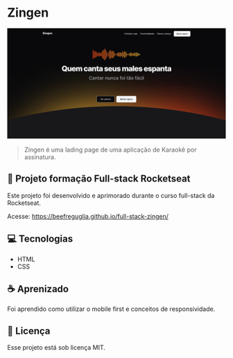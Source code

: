 # Zingen

<img src="./assets/desktop.png" alt="desktop">

> Zingen é uma lading page de uma aplicação de Karaokê por assinatura.


## 🚀 Projeto formação Full-stack Rocketseat

Este projeto foi desenvolvido e aprimorado durante o curso full-stack da Rocketseat.

Acesse:
https://beefreguglia.github.io/full-stack-zingen/

## 💻 Tecnologias

- HTML
- CSS

## ☕ Aprenizado

Foi aprendido como utilizar o mobile first e conceitos de responsividade.

## 📝 Licença

Esse projeto está sob licença MIT.
